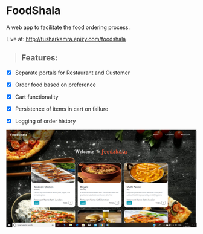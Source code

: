 # FoodShala 
A web app to facilitate the food ordering process.

Live at: http://tusharkamra.epizy.com/foodshala

> ## Features:

* [x] Separate portals for Restaurant and Customer

* [x] Order food based on preference

* [x] Cart functionality

* [x] Persistence of items in cart on failure

* [x] Logging of order history 

![Screenshot](https://github.com/tushar-kamra/Foodshala/blob/master/ss.png)
